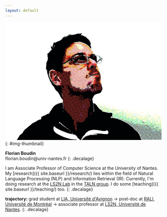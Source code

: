 ```yaml
---
layout: default
---
```


![Picture of Florian Boudin](data/florian-boudin.jpg){: #img-thumbnail}

**Florian Boudin**<br>
<span id="courriel">&#102;&#108;&#111;&#114;&#105;&#097;&#110;&#046;&#098;&#111;&#117;&#100;&#105;&#110;&#064;&#117;&#110;&#105;&#118;&#045;&#110;&#097;&#110;&#116;&#101;&#115;&#046;&#102;&#114;</span>
{: .decalage}

I am Associate Professor of Computer Science at the University of Nantes.
My [research]({{ site.baseurl }}/research/) lies within the field of Natural Language Processing (NLP) and Information Retrieval (IR).
Currently, I'm doing research at the [LS2N Lab](http://www.ls2n.fr) in the [TALN group](http://taln.ls2n.fr).
I do some [teaching]({{ site.baseurl }}/teaching/) too.
{: .decalage}

**trajectory:** grad student at [LIA, Université d'Avignon](http://lia.univ-avignon.fr) &rarr; post-doc at [RALI, Université de Montréal](http://rali.iro.umontreal.ca) &rarr; associate professor at [LS2N, Université de Nantes](http://www.ls2n.fr).
{: .decalage}
